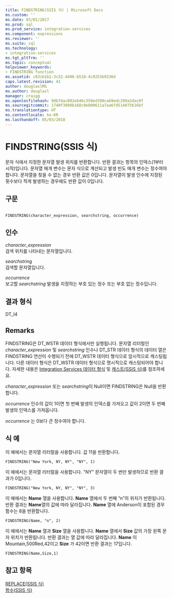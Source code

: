 ```yaml
---
title: FINDSTRING(SSIS 식) | Microsoft Docs
ms.custom: ''
ms.date: 03/01/2017
ms.prod: sql
ms.prod_service: integration-services
ms.component: expressions
ms.reviewer: ''
ms.suite: sql
ms.technology:
- integration-services
ms.tgt_pltfrm: ''
ms.topic: conceptual
helpviewer_keywords:
- FINDSTRING function
ms.assetid: c83cb1b1-3c52-4496-b518-4c9253b9336d
caps.latest.revision: 41
author: douglaslMS
ms.author: douglasl
manager: craigg
ms.openlocfilehash: 9db74ac092eb46c359ed390cab9edc299a2dac0f
ms.sourcegitcommit: 1740f3090b168c0e809611a7aa6fd514075616bf
ms.translationtype: HT
ms.contentlocale: ko-KR
ms.lasthandoff: 05/03/2018
---
```

# <a name="findstring-ssis-expression"></a>FINDSTRING(SSIS 식)
  문자 식에서 지정한 문자열 발생 위치를 반환합니다. 반환 결과는 항목의 인덱스(1부터 시작)입니다. 문자열 매개 변수는 문자 식으로 계산되고 발생 빈도 매개 변수는 정수여야 합니다. 문자열을 찾을 수 없는 경우 반환 값은 0입니다. 문자열이 발생 인수에 지정된 횟수보다 적게 발생하는 경우에도 반환 값이 0입니다.  
  
## <a name="syntax"></a>구문  
  
```  
  
FINDSTRING(character_expression, searchstring, occurrence)  
```  
  
## <a name="arguments"></a>인수  
 *character_expression*  
 검색 위치를 나타내는 문자열입니다.  
  
 *searchstring*  
 검색할 문자열입니다.  
  
 *occurrence*  
 보고할 *searchstring* 발생을 지정하는 부호 있는 정수 또는 부호 없는 정수입니다.  
  
## <a name="result-types"></a>결과 형식  
 DT_I4  
  
## <a name="remarks"></a>Remarks  
 FINDSTRING은 DT_WSTR 데이터 형식에서만 실행됩니다.  문자열 리터럴인*character_expression* 및 *searchstring* 인수나 DT_STR 데이터 형식의 데이터 열은 FINDSTRING 연산이 수행되기 전에 DT_WSTR 데이터 형식으로 암시적으로 캐스팅됩니다. 다른 데이터 형식은 DT_WSTR 데이터 형식으로 명시적으로 캐스팅되어야 합니다. 자세한 내용은 [Integration Services 데이터 형식](../../integration-services/data-flow/integration-services-data-types.md) 및 [캐스트&#40;SSIS 식&#41;](../../integration-services/expressions/cast-ssis-expression.md)를 참조하세요.  
  
 *character_expression* 또는 *searchstring*이 Null이면 FINDSTRING은 Null을 반환합니다.  
  
 *occurrence* 인수의 값이 1이면 첫 번째 발생의 인덱스를 가져오고 값이 2이면 두 번째 발생의 인덱스를 가져옵니다.  
  
 *occurrence* 는 0보다 큰 정수여야 합니다.  
  
## <a name="expression-examples"></a>식 예  
 이 예에서는 문자열 리터럴을 사용합니다. 값 11을 반환합니다.  
  
```  
FINDSTRING("New York, NY, NY", "NY", 1)   
```  
  
 이 예에서는 문자열 리터럴을 사용합니다. "NY" 문자열이 두 번만 발생하므로 반환 결과가 0입니다.  
  
```  
FINDSTRING("New York, NY, NY", "NY", 3)   
```  
  
 이 예에서는 **Name** 열을 사용합니다. **Name** 열에서 두 번째 “n”의 위치가 반환됩니다. 반환 결과는 **Name**열의 값에 따라 달라집니다. **Name** 열에 Anderson이 포함된 경우 함수는 8을 반환합니다.  
  
```  
FINDSTRING(Name, "n", 2)   
```  
  
 이 예에서는 **Name** 열과 **Size** 열을 사용합니다. **Name** 열에서 **Size** 값의 가장 왼쪽 문자 위치가 반환됩니다. 반환 결과는 열 값에 따라 달라집니다. **Name** 이 Mountain,500Red,42이고 **Size** 가 42이면 반환 결과는 17입니다.  
  
```  
FINDSTRING(Name,Size,1)   
```  
  
## <a name="see-also"></a>참고 항목  
 [REPLACE&#40;SSIS 식&#41;](../../integration-services/expressions/replace-ssis-expression.md)   
 [함수&#40;SSIS 식&#41;](../../integration-services/expressions/functions-ssis-expression.md)  
  
  
